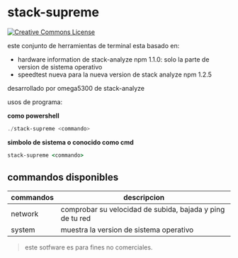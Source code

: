 # stack-supreme

[![Creative Commons License](https://i.creativecommons.org/l/by-nc-sa/4.0/88x31.png)](http://creativecommons.org/licenses/by-nc-sa/4.0/)

este conjunto de herramientas de terminal esta basado en:
- hardware information de stack-analyze npm 1.1.0:
    solo la parte de version de sistema operativo
- speedtest nueva para la nueva version de stack analyze npm 1.2.5

desarrollado por omega5300 de stack-analyze

usos de programa:

**como powershell**
``` powershell
./stack-supreme <commando>
```

**simbolo de sistema o conocido como cmd**
``` bat
stack-supreme <commando>
```

## commandos disponibles

| commandos | descripcion |
| ----------- | ----------- |
| network | comprobar su velocidad de subida, bajada y ping de tu red |
| system | muestra la version de sistema operativo |

> este sotfware es para fines no comerciales.

